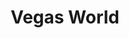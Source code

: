 ---
title: Vegas World
developer: Flowplay
description: Free Slots, Blackjack, Poker, Bingo, and more! Intended for an adult audience and does not offer real money gambling or an opportunity to win real money or prizes.
image: VegasWorld.jpg
image2x: VegasWorld.jpg
link: http://vegasworld.com/
flash: http://vegasworld.com/
html5: http://vegasworld.com/
featured: true
---